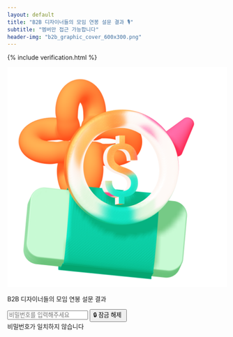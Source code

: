 ```yaml
---
layout: default
title: "B2B 디자이너들의 모임 연봉 설문 결과 🎙"
subtitle: "멤버만 접근 가능합니다"
header-img: "b2b_graphic_cover_600x300.png"
---
```

{% include verification.html %}
<script>
    window.addEventListener('DOMContentLoaded', (event) => {
        document.getElementById('c-header').remove();
        document.getElementById('c-footer').remove();
    });
</script>
<div class="o-wrapper">
    <div class="o-grid">
        <div class="m-center">
            <img src="./money.png" class="survey-image">
            <p class="survey-title">B2B 디자이너들의 모임 연봉 설문 결과</p>
            <input id="passwordInput" name="passwordInput" placeholder="비밀번호를 입력해주세요" type="password">
            <input type="button" id="passwordSubmit" value="🔒 잠금 해제 " onclick="verification('./content.html')">
        </div>
    </div>
</div>
<div id="snackbar">비밀번호가 일치하지 않습니다</div>